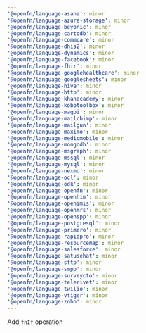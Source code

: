 ```yaml
---
'@openfn/language-asana': minor
'@openfn/language-azure-storage': minor
'@openfn/language-beyonic': minor
'@openfn/language-cartodb': minor
'@openfn/language-commcare': minor
'@openfn/language-dhis2': minor
'@openfn/language-dynamics': minor
'@openfn/language-facebook': minor
'@openfn/language-fhir': minor
'@openfn/language-googlehealthcare': minor
'@openfn/language-googlesheets': minor
'@openfn/language-hive': minor
'@openfn/language-http': minor
'@openfn/language-khanacademy': minor
'@openfn/language-kobotoolbox': minor
'@openfn/language-magpi': minor
'@openfn/language-mailchimp': minor
'@openfn/language-mailgun': minor
'@openfn/language-maximo': minor
'@openfn/language-medicmobile': minor
'@openfn/language-mongodb': minor
'@openfn/language-msgraph': minor
'@openfn/language-mssql': minor
'@openfn/language-mysql': minor
'@openfn/language-nexmo': minor
'@openfn/language-ocl': minor
'@openfn/language-odk': minor
'@openfn/language-openfn': minor
'@openfn/language-openhim': minor
'@openfn/language-openimis': minor
'@openfn/language-openmrs': minor
'@openfn/language-openspp': minor
'@openfn/language-postgresql': minor
'@openfn/language-primero': minor
'@openfn/language-rapidpro': minor
'@openfn/language-resourcemap': minor
'@openfn/language-salesforce': minor
'@openfn/language-satusehat': minor
'@openfn/language-sftp': minor
'@openfn/language-smpp': minor
'@openfn/language-surveycto': minor
'@openfn/language-telerivet': minor
'@openfn/language-twilio': minor
'@openfn/language-vtiger': minor
'@openfn/language-zoho': minor
---
```


Add `fnIf` operation
